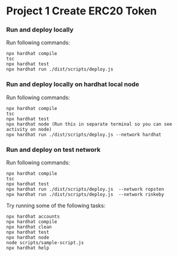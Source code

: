 # Project 1 Create ERC20 Token

### Run and deploy locally
Run following commands:
```shell
npx hardhat compile
tsc
npx hardhat test
npx hardhat run ./dist/scripts/deploy.js
```

### Run and deploy locally on hardhat local node
Run following commands:
```shell
npx hardhat compile
tsc
npx hardhat test
npx hardhat node (Run this in separate terminal so you can see activity on node)
npx hardhat run ./dist/scripts/deploy.js --network hardhat 
```

### Run and deploy on test network
Run following commands:
```shell
npx hardhat compile
tsc
npx hardhat test
npx hardhat run ./dist/scripts/deploy.js  --network ropsten
npx hardhat run ./dist/scripts/deploy.js  --network rinkeby
```


Try running some of the following tasks:

```shell
npx hardhat accounts
npx hardhat compile
npx hardhat clean
npx hardhat test
npx hardhat node
node scripts/sample-script.js
npx hardhat help
```
